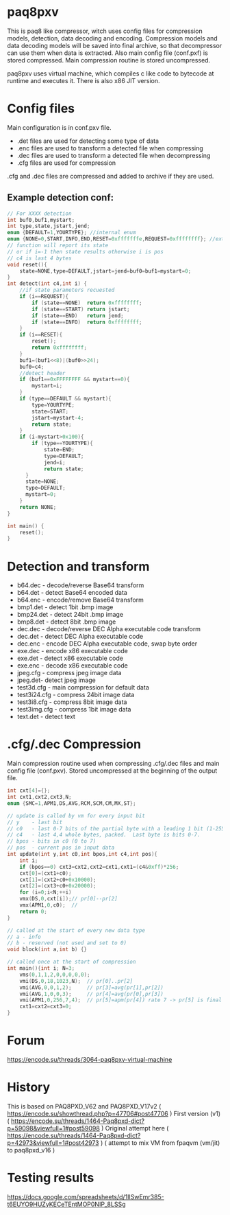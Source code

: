 # paq8pxv

This is paq8 like compressor, witch uses config files for compression models, detection, data decoding and encoding.
Compression models and data decoding models will be saved into final archive, so that decompressor can use them when data is extracted.
Also main config file (conf.pxf) is stored compressed. Main compression routine is stored uncompressed.

paq8pxv uses virtual machine, which compiles c like code to bytecode at runtime and executes it.
There is also x86 JIT version.

# Config files
Main configuration is in conf.pxv file. 
* .det files are used for detecting some type of data
* .enc files are used to transform a detected file when compressing
* .dec files are used to transform a detected file when decompressing
* .cfg files are used for compression

.cfg and .dec files are compressed and added to archive if they are used.

## Example detection conf:
```c
// For XXXX detection
int buf0,buf1,mystart;
int type,state,jstart,jend;
enum {DEFAULT=1,YOURTYPE}; //internal enum
enum {NONE=0,START,INFO,END,RESET=0xfffffffe,REQUEST=0xffffffff}; //external enum
// function will report its state 
// or if i=-1 then state results otherwise i is pos
// c4 is last 4 bytes
void reset(){
    state=NONE,type=DEFAULT,jstart=jend=buf0=buf1=mystart=0;
}
int detect(int c4,int i) {
    //if state parameters recuested
    if (i==REQUEST){
        if (state==NONE)  return 0xffffffff;
        if (state==START) return jstart;
        if (state==END)   return jend;
        if (state==INFO)  return 0xffffffff;
    }
    if (i==RESET){
        reset();
        return 0xffffffff;
    }
    buf1=(buf1<<8)|(buf0>>24);
    buf0=c4;
    //detect header
    if (buf1==0xFFFFFFFF && mystart==0){
        mystart=i;
    }
    if (type==DEFAULT && mystart){
        type=YOURTYPE;
        state=START; 
        jstart=mystart-4;
        return state;
    }
    if (i-mystart>0x100){
        if (type==YOURTYPE){
            state=END;
            type=DEFAULT;
            jend=i;
            return state;
      }
      state=NONE;
      type=DEFAULT;
      mystart=0;
    }
    return NONE;
}

int main() {
    reset();
}
```
# Detection and transform

* b64.dec - decode/reverse Base64 transform
* b64.det - detect Base64 encoded data
* b64.enc - encode/remove Base64 transform
* bmp1.det - detect 1bit .bmp image
* bmp24.det - detect 24bit .bmp image
* bmp8.det - detect 8bit .bmp image
* dec.dec - decode/reverse DEC Alpha executable code transform
* dec.det - detect DEC Alpha executable code
* dec.enc - encode DEC Alpha executable code, swap byte order
* exe.dec - encode x86 executable code
* exe.det - detect x86 executable code
* exe.enc - decode x86 executable code
* jpeg.cfg - compress jpeg image data
* jpeg.det- detect jpeg image
* test3d.cfg - main compression for default data
* test3i24.cfg - compress 24bit image data
* test3i8.cfg - compress 8bit image data
* test3img.cfg - compress 1bit image data
* text.det - detect text

# .cfg/.dec Compression
Main compression routine used when compressing .cfg/.dec files and main config file (conf.pxv).
Stored uncompressed at the beginning of the output file.
```c
int cxt[4]={};
int cxt1,cxt2,cxt3,N;
enum {SMC=1,APM1,DS,AVG,RCM,SCM,CM,MX,ST};

// update is called by vm for every input bit
// y    - last bit
// c0   - last 0-7 bits of the partial byte with a leading 1 bit (1-255)
// c4   - last 4,4 whole bytes, packed.  Last byte is bits 0-7.
// bpos - bits in c0 (0 to 7)
// pos  - current pos in input data
int update(int y,int c0,int bpos,int c4,int pos){ 
    int i;
    if (bpos==0) cxt3=cxt2,cxt2=cxt1,cxt1=(c4&0xff)*256;
    cxt[0]=(cxt1+c0);
    cxt[1]=(cxt2+c0+0x10000);
    cxt[2]=(cxt3+c0+0x20000);
    for (i=0;i<N;++i) 
    vmx(DS,0,cxt[i]);// pr[0]--pr[2]  
    vmx(APM1,0,c0);  // 
    return 0;
}

// called at the start of every new data type
// a - info
// b - reserved (not used and set to 0)
void block(int a,int b) {}

// called once at the start of compression
int main(){int i; N=3;
    vms(0,1,1,2,0,0,0,0,0);
    vmi(DS,0,18,1023,N);  // pr[0]..pr[2]
    vmi(AVG,0,0,1,2);     // pr[3]=avg(pr[1],pr[2])
    vmi(AVG,1,0,0,3);     // pr[4]=avg(pr[0],pr[3])
    vmi(APM1,0,256,7,4);  // pr[5]=apm(pr[4]) rate 7 -> pr[5] is final prediction
    cxt1=cxt2=cxt3=0;
}

```
# Forum
https://encode.su/threads/3064-paq8pxv-virtual-machine
# History
This is based on PAQ8PXD_V62 and PAQ8PXD_V17v2 ( https://encode.su/showthread.php?p=47706#post47706 )
First version (v1) ( https://encode.su/threads/1464-Paq8pxd-dict?p=59098&viewfull=1#post59098 )
Original attempt here ( https://encode.su/threads/1464-Paq8pxd-dict?p=42973&viewfull=1#post42973 ) ( attempt to mix VM from fpaqvm (vm/jit) to paq8pxd_v16 )

# Testing results
https://docs.google.com/spreadsheets/d/1IlSwEmr385-t6EUYO9HUZyKECeTEntMOP0NIP_8LSSg
